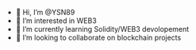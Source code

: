 - 👋 Hi, I’m @YSN89
- 👀 I’m interested in WEB3
- 🌱 I’m currently learning Solidity/WEB3 devolopement 
- 💞️ I’m looking to collaborate on blockchain projects


<!---
YSN89/YSN89 is a ✨ special ✨ repository because its `README.md` (this file) appears on your GitHub profile.
You can click the Preview link to take a look at your changes.
--->
